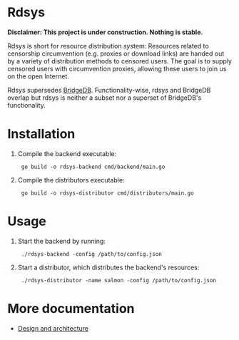 Rdsys
=====

**Disclaimer: This project is under construction.  Nothing is stable.**

Rdsys is short for *r*esource *d*istribution *sys*tem: Resources related to
censorship circumvention (e.g. proxies or download links) are handed out by a
variety of distribution methods to censored users.  The goal is to supply
censored users with circumvention proxies, allowing these users to join us on
the open Internet.

Rdsys supersedes
[BridgeDB](https://gitlab.torproject.org/tpo/anti-censorship/bridgedb).
Functionality-wise, rdsys and BridgeDB overlap but rdsys is neither a subset
nor a superset of BridgeDB's functionality.

Installation
============

1. Compile the backend executable:

        go build -o rdsys-backend cmd/backend/main.go

1. Compile the distributors executable:

        go build -o rdsys-distributor cmd/distributors/main.go

Usage
=====

1. Start the backend by running:

        ./rdsys-backend -config /path/to/config.json

2. Start a distributor, which distributes the backend's resources:

        ./rdsys-distributor -name salmon -config /path/to/config.json

More documentation
==================

* [Design and architecture](doc/architecture.md)
